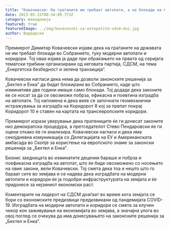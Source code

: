 ```yaml
---
title: "Ковачевски: На граѓаните им требаат автопати, а не блокади на Собранието"
date: 2023-05-15T00:34:09.773Z
category: македонија
featured: true
featuredImage: ../img/kovacevski-za-avtopatite-sdsm-dui.jpg
author: Вардарски
---
```

Премиерот Димитар Ковачевски изјави дека на граѓаните на државата не им требаат блокади во Собранието, туку модерни автопати и коридори. Тој оваа изјава ја даде при обраќањето на првата од серијата тематски трибини организирани од неговата партија, СДСМ, на тема „Енергетска безбедност и зелена транзиција“.

Ковачевски нагласи дека нема да дозволи законските решенија за „Бехтел и Енка“ да бидат блокирани во Собранието, каде што изминативе две години имаше само блокади. Тој додаде дека законите ќе се носат за да се овозможи побрза, ефикасна и поевтина изградба на автопати. Тој напомена и дека веќе се започнати геомеханички истражувања за изградба на Коридорот 8 кој за првпат покрај Коридорот 10 е ставен на картата на трансевропските коридори.

Премиерот изрази уверување дека пратениците ќе ги донесат законите низ демократска процедура, а претседателот Стево Пендаровски ќе ги оцени откако ќе ги анализира. Ковачевски нагласи и дека има секојдневна комуникација со Делегацијата на ЕУ и Американската амбасада во Скопје за користење на европското знаме за законски решенија за „Бехтел и Енка“.

Бизнис заедницата во изминатите децении бараше и побрза и поефикасна изградба на автопат, што ќе биде овозможено со носењето на овие закони, вели Ковачевски. Тој смета дека тоа е нешто што го бараат сите во земјава и се надева дека изградбата на модерни автопати и коридори ќе ја подобри инфраструктурата на земјата и ќе придонесе за нејзиниот економски раст.

Коментарите на лидерот на СДСМ доаѓаат во време кога земјата се бори со економските предизвици предизвикани од пандемијата COVID-19. Изградбата на модерни автопати и коридори се смета за клучен чекор кон заживување на економијата во земјава, а значајна улога во овој поглед се очекува да има донесувањето на законските решенија за „Бехтел и Енка“.